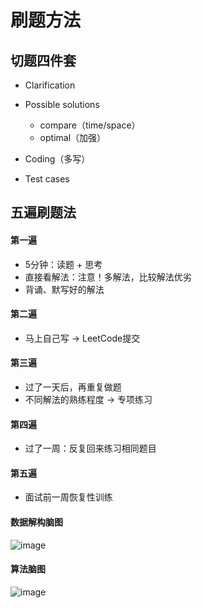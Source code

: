 # 刷题方法

## 切题四件套

+ Clarification
+ Possible solutions
  + compare（time/space）
  + optimal（加强）

+ Coding（多写）
+ Test cases




## 五遍刷题法

#### 第一遍

- 5分钟：读题 + 思考
- 直接看解法：注意！多解法，比较解法优劣
- 背诵、默写好的解法



#### 第二遍

- 马上自己写 -> LeetCode提交



#### 第三遍

- 过了一天后，再重复做题
- 不同解法的熟练程度 -> 专项练习



#### 第四遍

- 过了一周：反复回来练习相同题目



#### 第五遍

- 面试前一周恢复性训练

#### 数据解构脑图
![image](/ds.svg)

#### 算法脑图
![image](/al.svg)
